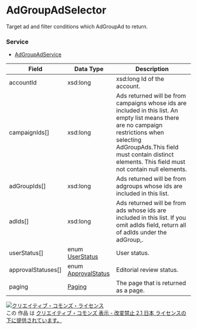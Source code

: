 # AdGroupAdSelector
Target ad and filter conditions  which AdGroupAd to return.
### Service
+ [AdGroupAdService](../services/AdGroupAdService.md)

| Field | Data Type | Description | 
|---|---|---|
| accountId| xsd:long| xsd:long	Id of the account. |
| campaignIds[]| xsd:long| Ads returned will be from campaigns whose ids are included in this list. An empty list means there are no campaign restrictions when selecting AdGroupAds.This field must contain distinct elements. This field must not contain null elements. |
| adGroupIds[]| xsd:long| Ads returned will be from adgroups whose ids are included in this list. |
| adIds[]| xsd:long| Ads returned will be from ads whose ids are included in this list. If you omit adIds field, return all of adIds under the adGroup,. |
| userStatus[]|enum <a href="../data/UserStatus.md">UserStatus</a>| User status. |
| approvalStatuses[]| enum <a href="../data/ApprovalStatus.md">ApprovalStatus</a>| Editorial review status. |
| paging| <a href="../data/Paging.md">Paging</a>| The page that is returned as a page. |
<a rel="license" href="http://creativecommons.org/licenses/by-nd/2.1/jp/"><img alt="クリエイティブ・コモンズ・ライセンス" style="border-width:0" src="https://i.creativecommons.org/l/by-nd/2.1/jp/88x31.png" /></a><br />この 作品 は <a rel="license" href="http://creativecommons.org/licenses/by-nd/2.1/jp/">クリエイティブ・コモンズ 表示 - 改変禁止 2.1 日本 ライセンスの下に提供されています。</a>
